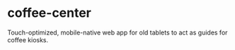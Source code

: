 # coffee-center
Touch-optimized, mobile-native web app for old tablets to act as guides for coffee kiosks.
